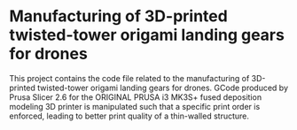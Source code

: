 # Manufacturing of 3D-printed twisted-tower origami landing gears for drones
This project contains the code file related to the manufacturing of 3D-printed twisted-tower origami landing gears for drones. GCode produced by Prusa Slicer 2.6 for the ORIGINAL PRUSA i3 MK3S+ fused deposition modeling 3D printer is manipulated such that a specific print order is enforced, leading to better print quality of a thin-walled structure.
